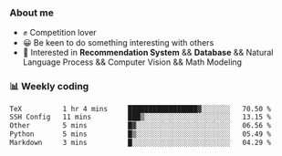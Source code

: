 ### About me

- ✊ Competition lover
- 😀 Be keen to do something interesting with others
- 🎈 Interested in **Recommendation System** && **Database** && Natural Language Process && Computer Vision && Math Modeling


### 📊 Weekly coding
<!--START_SECTION:waka-->

```txt
TeX          1 hr 4 mins     █████████████████▓░░░░░░░   70.50 %
SSH Config   11 mins         ███▒░░░░░░░░░░░░░░░░░░░░░   13.15 %
Other        5 mins          █▓░░░░░░░░░░░░░░░░░░░░░░░   06.56 %
Python       5 mins          █▒░░░░░░░░░░░░░░░░░░░░░░░   05.49 %
Markdown     3 mins          █░░░░░░░░░░░░░░░░░░░░░░░░   04.29 %
```

<!--END_SECTION:waka-->
